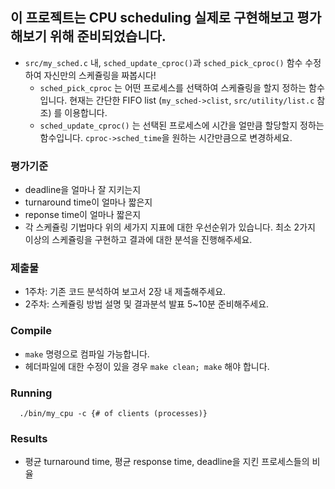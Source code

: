 ## 이 프로젝트는 CPU scheduling 실제로 구현해보고 평가해보기 위해 준비되었습니다.

* `src/my_sched.c` 내, `sched_update_cproc()`과 `sched_pick_cproc()` 함수 수정하여 자신만의 스케쥴링을 짜봅시다!
  * `sched_pick_cproc` 는 어떤 프로세스를 선택하여 스케쥴링을 할지 정하는 함수입니다. 현재는 간단한 FIFO list (`my_sched->clist`, `src/utility/list.c` 참조) 를 이용합니다.
  * `sched_update_cproc()` 는 선택된 프로세스에 시간을 얼만큼 할당할지 정하는 함수입니다. `cproc->sched_time`을 원하는 시간만큼으로 변경하세요.

### 평가기준
  * deadline을 얼마나 잘 지키는지 
  * turnaround time이 얼마나 짧은지
  * reponse time이 얼마나 짧은지
  * 각 스케쥴링 기법마다 위의 세가지 지표에 대한 우선순위가 있습니다. 최소 2가지 이상의 스케쥴링을 구현하고 결과에 대한 분석을 진행해주세요.

### 제출물
  * 1주차: 기존 코드 분석하여 보고서 2장 내 제출해주세요.
  * 2주차: 스케쥴링 방법 설명 및 결과분석 발표 5~10분 준비해주세요.

### Compile
  * `make` 명령으로 컴파일 가능합니다.
  * 헤더파일에 대한 수정이 있을 경우 `make clean; make` 해야 합니다.

### Running
```
  ./bin/my_cpu -c {# of clients (processes)}
```

### Results
  * 평균 turnaround time, 평균 response time, deadline을 지킨 프로세스들의 비율
